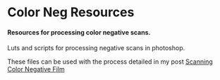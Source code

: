 # Color Neg Resources
 
#### Resources for processing color negative scans.

Luts and scripts for processing negative scans in photoshop.

These files can be used with the process detailed in my post [Scanning Color Negative Film](https://abpy.github.io/2023/08/20/color-neg.html)
